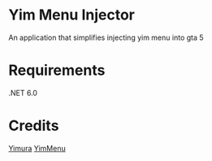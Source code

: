 
# Yim Menu Injector

An application that simplifies injecting yim menu into gta 5

# Requirements

.NET 6.0

# Credits

[Yimura](https://github.com/Yimura)
[YimMenu](https://github.com/YimMenu)
